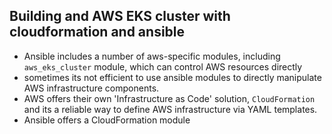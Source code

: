 ## Building and AWS EKS cluster with cloudformation and ansible
- Ansible includes a number of aws-specific modules, including `aws_eks_cluster` module, which can control AWS resources directly
- sometimes its not efficient to use ansible modules to directly manipulate AWS infrastructure components.
- AWS offers their own 'Infrastructure as Code' solution, `CloudFormation` and its a reliable way to define AWS infrastructure via YAML templates.
- Ansible offers a CloudFormation module

